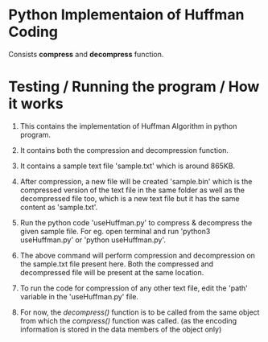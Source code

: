 # Python Implementaion of Huffman Coding

Consists **compress** and **decompress** function.

# Testing / Running the program / How it works

1. This contains the implementation of Huffman Algorithm in python program. 

2. It contains both the compression and decompression function.

3. It contains a sample text file 'sample.txt' which is around 865KB.

4. After compression, a new file will be created 'sample.bin' which is the compressed version of the text file in the same folder as well as the decompressed file too, which is a new text file but it has the same content as 'sample.txt'.

5. Run the python code 'useHuffman.py' to compress & decompress the given sample file. For eg. open terminal and run 'python3 useHuffman.py' or 'python useHuffman.py'.

6. The above command will perform compression and decompression on the sample.txt file present here. Both the compressed and decompressed file will be present at the same location.

7. To run the code for compression of any other text file, edit the 'path' variable in the 'useHuffman.py' file.

8. For now, the *decompress()* function is to be called from the same object from which the *compress()* function was called. (as the encoding information is stored in the data members of the object only) 
